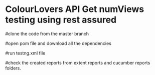 # ColourLovers API Get numViews testing using rest assured


#clone the code from the master branch



#open pom file and download all the dependencies



#run testng.xml file



#check the created reports from extent reports and cucumber reports folders.

